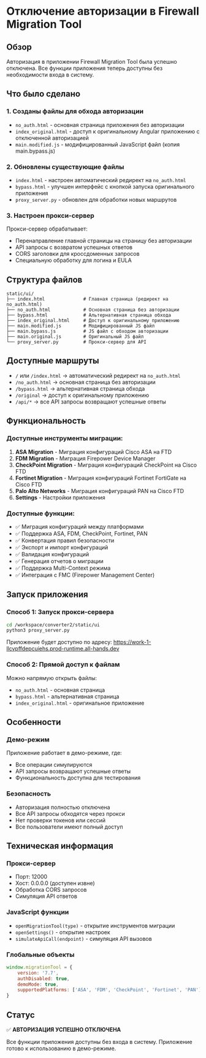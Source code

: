 # Отключение авторизации в Firewall Migration Tool

## Обзор
Авторизация в приложении Firewall Migration Tool была успешно отключена. Все функции приложения теперь доступны без необходимости входа в систему.

## Что было сделано

### 1. Созданы файлы для обхода авторизации
- `no_auth.html` - основная страница приложения без авторизации
- `index_original.html` - доступ к оригинальному Angular приложению с отключенной авторизацией
- `main.modified.js` - модифицированный JavaScript файл (копия main.bypass.js)

### 2. Обновлены существующие файлы
- `index.html` - настроен автоматический редирект на `no_auth.html`
- `bypass.html` - улучшен интерфейс с кнопкой запуска оригинального приложения
- `proxy_server.py` - обновлен для обработки новых маршрутов

### 3. Настроен прокси-сервер
Прокси-сервер обрабатывает:
- Перенаправление главной страницы на страницу без авторизации
- API запросы с возвратом успешных ответов
- CORS заголовки для кроссдоменных запросов
- Специальную обработку для логина и EULA

## Структура файлов

```
static/ui/
├── index.html              # Главная страница (редирект на no_auth.html)
├── no_auth.html            # Основная страница без авторизации
├── bypass.html             # Альтернативная страница обхода
├── index_original.html     # Доступ к оригинальному приложению
├── main.modified.js        # Модифицированный JS файл
├── main.bypass.js          # JS файл с обходом авторизации
├── main.original.js        # Оригинальный JS файл
└── proxy_server.py         # Прокси-сервер для API
```

## Доступные маршруты

- `/` или `/index.html` → автоматический редирект на `no_auth.html`
- `/no_auth.html` → основная страница без авторизации
- `/bypass.html` → альтернативная страница обхода
- `/original` → доступ к оригинальному приложению
- `/api/*` → все API запросы возвращают успешные ответы

## Функциональность

### Доступные инструменты миграции:
1. **ASA Migration** - Миграция конфигураций Cisco ASA на FTD
2. **FDM Migration** - Миграция Firepower Device Manager
3. **CheckPoint Migration** - Миграция конфигураций CheckPoint на Cisco FTD
4. **Fortinet Migration** - Миграция конфигураций Fortinet FortiGate на Cisco FTD
5. **Palo Alto Networks** - Миграция конфигураций PAN на Cisco FTD
6. **Settings** - Настройки приложения

### Доступные функции:
- ✅ Миграция конфигураций между платформами
- ✅ Поддержка ASA, FDM, CheckPoint, Fortinet, PAN
- ✅ Конвертация правил безопасности
- ✅ Экспорт и импорт конфигураций
- ✅ Валидация конфигураций
- ✅ Генерация отчетов о миграции
- ✅ Поддержка Multi-Context режима
- ✅ Интеграция с FMC (Firepower Management Center)

## Запуск приложения

### Способ 1: Запуск прокси-сервера
```bash
cd /workspace/converter2/static/ui
python3 proxy_server.py
```
Приложение будет доступно по адресу: https://work-1-llcvpffdepcuiehs.prod-runtime.all-hands.dev

### Способ 2: Прямой доступ к файлам
Можно напрямую открыть файлы:
- `no_auth.html` - основная страница
- `bypass.html` - альтернативная страница
- `index_original.html` - оригинальное приложение

## Особенности

### Демо-режим
Приложение работает в демо-режиме, где:
- Все операции симулируются
- API запросы возвращают успешные ответы
- Функциональность доступна для тестирования

### Безопасность
- Авторизация полностью отключена
- Все API запросы обходятся через прокси
- Нет проверки токенов или сессий
- Все пользователи имеют полный доступ

## Техническая информация

### Прокси-сервер
- Порт: 12000
- Хост: 0.0.0.0 (доступен извне)
- Обработка CORS запросов
- Симуляция API ответов

### JavaScript функции
- `openMigrationTool(type)` - открытие инструментов миграции
- `openSettings()` - открытие настроек
- `simulateApiCall(endpoint)` - симуляция API вызовов

### Глобальные объекты
```javascript
window.migrationTool = {
    version: '7.7',
    authDisabled: true,
    demoMode: true,
    supportedPlatforms: ['ASA', 'FDM', 'CheckPoint', 'Fortinet', 'PAN']
}
```

## Статус
✅ **АВТОРИЗАЦИЯ УСПЕШНО ОТКЛЮЧЕНА**

Все функции приложения доступны без входа в систему. Приложение готово к использованию в демо-режиме.